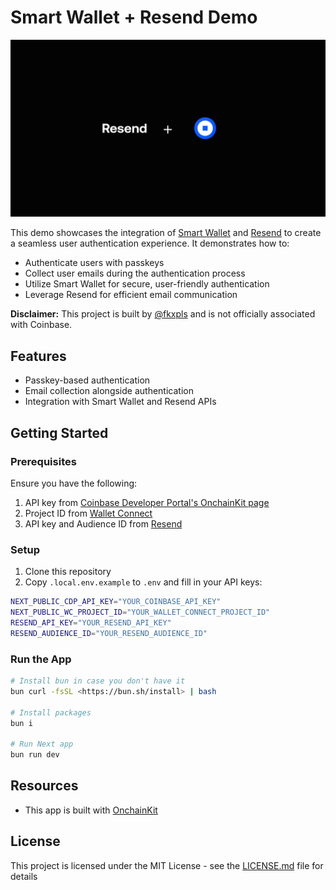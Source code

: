 # Smart Wallet + Resend Demo

![Smart Wallet + Resend Demo](./public/resend-cbw.png)

This demo showcases the integration of [Smart Wallet](https://smartwallet.dev) and [Resend](https://resend.com) to create a seamless user authentication experience. It demonstrates how to:

- Authenticate users with passkeys
- Collect user emails during the authentication process
- Utilize Smart Wallet for secure, user-friendly authentication
- Leverage Resend for efficient email communication

**Disclaimer:** This project is built by [@fkxpls](https://x.com/fkpxls) and is not officially associated with Coinbase.

## Features

- Passkey-based authentication
- Email collection alongside authentication
- Integration with Smart Wallet and Resend APIs

## Getting Started

### Prerequisites

Ensure you have the following:

1. API key from [Coinbase Developer Portal's OnchainKit page](https://portal.cdp.coinbase.com/products/onchainkit)
2. Project ID from [Wallet Connect](https://cloud.walletconnect.com)
3. API key and Audience ID from [Resend](https://resend.com/docs/api-reference/introduction)

### Setup

1. Clone this repository
2. Copy `.local.env.example` to `.env` and fill in your API keys:

```sh
NEXT_PUBLIC_CDP_API_KEY="YOUR_COINBASE_API_KEY"
NEXT_PUBLIC_WC_PROJECT_ID="YOUR_WALLET_CONNECT_PROJECT_ID"
RESEND_API_KEY="YOUR_RESEND_API_KEY"
RESEND_AUDIENCE_ID="YOUR_RESEND_AUDIENCE_ID"
```

### Run the App

```sh
# Install bun in case you don't have it
bun curl -fsSL <https://bun.sh/install> | bash

# Install packages
bun i

# Run Next app
bun run dev
```

## Resources

- This app is built with [OnchainKit](https://onchainkit.xyz)

## License

This project is licensed under the MIT License - see the [LICENSE.md](LICENSE.md) file for details